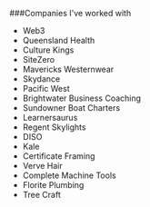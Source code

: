 ###Companies I've worked with

*	Web3
*	Queensland Health
*	Culture Kings
*	SiteZero
*	Mavericks Westernwear
*	Skydance
*	Pacific West
*	Brightwater Business Coaching
*	Sundowner Boat Charters
*	Learnersaurus
*	Regent Skylights
*	DISO
*	Kale
*	Certificate Framing 
*	Verve Hair
*	Complete Machine Tools
*	Florite Plumbing
*	Tree Craft
